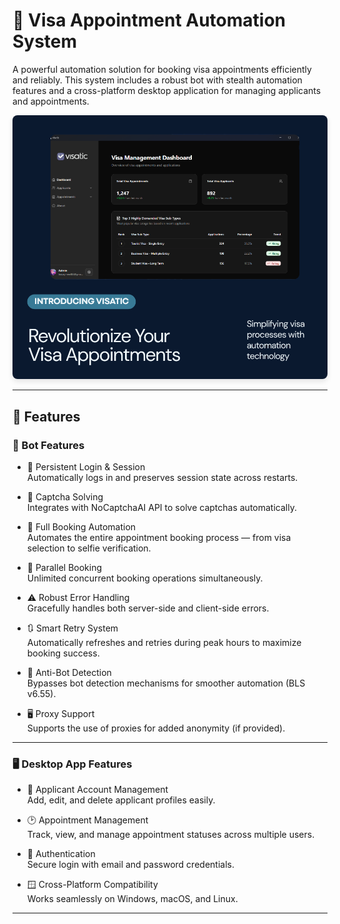 # 🛂 Visa Appointment Automation System

A powerful automation solution for booking visa appointments efficiently and reliably. This system includes a robust bot with stealth automation features and a cross-platform desktop application for managing applicants and appointments.

<p align="center">
  <img src="poster.png" alt="Visa Appointment Automation System Dashboard" style="max-width:100%; height:auto; border-radius:8px; box-shadow: 0 4px 8px rgba(0,0,0,0.1);">
</p>

---

## 🚀 Features

### 🤖 Bot Features

- 🔐 Persistent Login & Session  
  Automatically logs in and preserves session state across restarts.

- 🧩 Captcha Solving  
  Integrates with NoCaptchaAI API to solve captchas automatically.

- 📅 Full Booking Automation  
  Automates the entire appointment booking process — from visa selection to selfie verification.

- 🏁 Parallel Booking  
  Unlimited concurrent booking operations simultaneously.

- ⚠️ Robust Error Handling  
  Gracefully handles both server-side and client-side errors.

- 🔃 Smart Retry System  
  Automatically refreshes and retries during peak hours to maximize booking success.

- 🥷 Anti-Bot Detection  
  Bypasses bot detection mechanisms for smoother automation (BLS v6.55).

- 🖥 Proxy Support  
  Supports the use of proxies for added anonymity (if provided).

---

### 🖥 Desktop App Features

- 👥 Applicant Account Management  
  Add, edit, and delete applicant profiles easily.

- 🕑 Appointment Management  
  Track, view, and manage appointment statuses across multiple users.

- 🔑 Authentication  
  Secure login with email and password credentials.

- 🪟 Cross-Platform Compatibility  
  Works seamlessly on Windows, macOS, and Linux.

---
